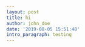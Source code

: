 ```yaml
---
layout: post
title: hi
author: john_doe
date: '2019-08-05 15:51:48'
intro_paragraph: testing
---
```


